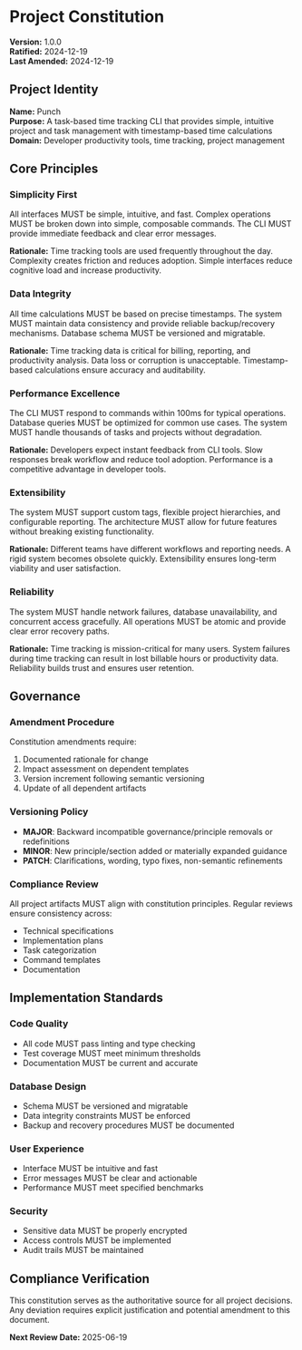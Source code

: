 <!--
Sync Impact Report:
Version change: 0.0.0 → 1.0.0
Modified principles: N/A (initial creation)
Added sections: All core sections
Removed sections: N/A
Templates requiring updates: ✅ updated
- .specify/templates/plan-template.md
- .specify/templates/spec-template.md  
- .specify/templates/tasks-template.md
- .specify/templates/commands/constitution.md
Follow-up TODOs: None
-->

# Project Constitution

**Version:** 1.0.0  
**Ratified:** 2024-12-19  
**Last Amended:** 2024-12-19

## Project Identity

**Name:** Punch  
**Purpose:** A task-based time tracking CLI that provides simple, intuitive project and task management with timestamp-based time calculations  
**Domain:** Developer productivity tools, time tracking, project management

## Core Principles

### Simplicity First

All interfaces MUST be simple, intuitive, and fast. Complex operations MUST be broken down into simple, composable commands. The CLI MUST provide immediate feedback and clear error messages.

**Rationale:** Time tracking tools are used frequently throughout the day. Complexity creates friction and reduces adoption. Simple interfaces reduce cognitive load and increase productivity.

### Data Integrity

All time calculations MUST be based on precise timestamps. The system MUST maintain data consistency and provide reliable backup/recovery mechanisms. Database schema MUST be versioned and migratable.

**Rationale:** Time tracking data is critical for billing, reporting, and productivity analysis. Data loss or corruption is unacceptable. Timestamp-based calculations ensure accuracy and auditability.

### Performance Excellence

The CLI MUST respond to commands within 100ms for typical operations. Database queries MUST be optimized for common use cases. The system MUST handle thousands of tasks and projects without degradation.

**Rationale:** Developers expect instant feedback from CLI tools. Slow responses break workflow and reduce tool adoption. Performance is a competitive advantage in developer tools.

### Extensibility

The system MUST support custom tags, flexible project hierarchies, and configurable reporting. The architecture MUST allow for future features without breaking existing functionality.

**Rationale:** Different teams have different workflows and reporting needs. A rigid system becomes obsolete quickly. Extensibility ensures long-term viability and user satisfaction.

### Reliability

The system MUST handle network failures, database unavailability, and concurrent access gracefully. All operations MUST be atomic and provide clear error recovery paths.

**Rationale:** Time tracking is mission-critical for many users. System failures during time tracking can result in lost billable hours or productivity data. Reliability builds trust and ensures user retention.

## Governance

### Amendment Procedure

Constitution amendments require:

1. Documented rationale for change
2. Impact assessment on dependent templates
3. Version increment following semantic versioning
4. Update of all dependent artifacts

### Versioning Policy

- **MAJOR**: Backward incompatible governance/principle removals or redefinitions
- **MINOR**: New principle/section added or materially expanded guidance  
- **PATCH**: Clarifications, wording, typo fixes, non-semantic refinements

### Compliance Review

All project artifacts MUST align with constitution principles. Regular reviews ensure consistency across:

- Technical specifications
- Implementation plans
- Task categorization
- Command templates
- Documentation

## Implementation Standards

### Code Quality

- All code MUST pass linting and type checking
- Test coverage MUST meet minimum thresholds
- Documentation MUST be current and accurate

### Database Design

- Schema MUST be versioned and migratable
- Data integrity constraints MUST be enforced
- Backup and recovery procedures MUST be documented

### User Experience

- Interface MUST be intuitive and fast
- Error messages MUST be clear and actionable
- Performance MUST meet specified benchmarks

### Security

- Sensitive data MUST be properly encrypted
- Access controls MUST be implemented
- Audit trails MUST be maintained

## Compliance Verification

This constitution serves as the authoritative source for all project decisions. Any deviation requires explicit justification and potential amendment to this document.

**Next Review Date:** 2025-06-19
